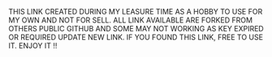 THIS LINK CREATED DURING MY LEASURE TIME AS A HOBBY TO USE FOR MY OWN AND NOT FOR SELL.
ALL LINK AVAILABLE ARE FORKED FROM OTHERS PUBLIC GITHUB AND SOME MAY NOT WORKING AS KEY EXPIRED OR REQUIRED UPDATE NEW LINK.
IF YOU FOUND THIS LINK, FREE TO USE IT.
ENJOY IT !!
